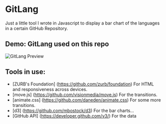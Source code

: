 GitLang
=========

Just a little tool I wrote in Javascript to display a bar chart of the languages in a certain GitHub Repository.

Demo: GitLang used on this repo
---
![GitLang Preview](https://raw2.github.com/OzTamir/GitLang/master/img/demo.png)

Tools in use:
---
 - [ZURB's Foundation] (https://github.com/zurb/foundation) For HTML and responsiveness across devices.
 - [move.js] (https://github.com/visionmedia/move.js) For the transitions.
 - [animate.css] (https://github.com/daneden/animate.css) For some more transitions.
 - [d3] (https://github.com/mbostock/d3) For the bar charts...
 - [GitHub API] (https://developer.github.com/v3/) For the data

